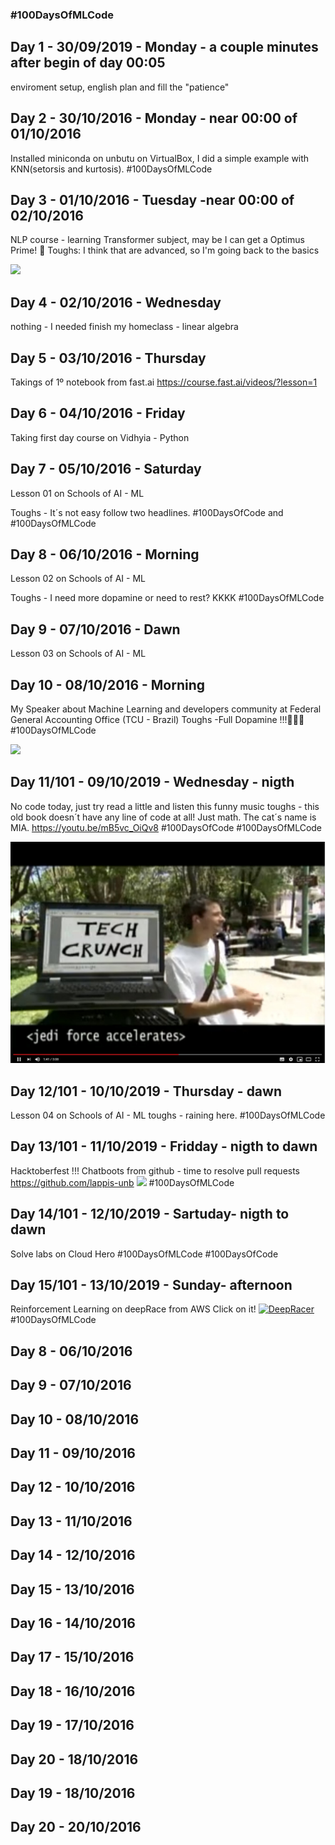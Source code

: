
### #100DaysOfMLCode


## Day 1 - 30/09/2019 - Monday - a couple minutes after begin of day 00:05
enviroment setup, english plan and fill the "patience"

## Day 2 - 30/10/2016 - Monday - near 00:00 of 01/10/2016
Installed miniconda on unbutu on VirtualBox, I did a simple example with KNN(setorsis and kurtosis).
#100DaysOfMLCode

## Day 3 - 01/10/2016 - Tuesday -near 00:00 of 02/10/2016
NLP course - learning Transformer subject, may be I can get a Optimus Prime! 👾
Toughs: I think that are advanced, so I'm going back to the basics

<image src="./img/0001.jpg">
  
## Day 4 - 02/10/2016 - Wednesday  
nothing - I needed finish my homeclass - linear algebra
 
## Day 5 - 03/10/2016 - Thursday
Takings of 1º notebook from fast.ai
https://course.fast.ai/videos/?lesson=1
 
## Day 6 - 04/10/2016 - Friday 
Taking first day course on Vidhyia - Python

## Day 7 -  05/10/2016 - Saturday
Lesson 01 on Schools of AI - ML

Toughs - It´s not easy follow two headlines.
 #100DaysOfCode and #100DaysOfMLCode

## Day 8 -  06/10/2016 - Morning
Lesson 02 on Schools of AI - ML

Toughs - I need more dopamine or need to rest? KKKK
#100DaysOfMLCode

## Day 9 -  07/10/2016 - Dawn
Lesson 03 on Schools of AI - ML

## Day 10 -  08/10/2016 - Morning
My Speaker about Machine Learning and developers community at Federal General Accounting Office (TCU - Brazil)
Toughs -Full Dopamine !!!🚀🚀🚀
#100DaysOfMLCode

<image src="./img/palestra_tcu_nlp2019.jfif">

## Day 11/101 - 09/10/2019 - Wednesday - nigth
No code today, just try read a little and listen this funny music toughs - this old book doesn´t have any line of code at all! Just math. The cat´s name is MIA. https://youtu.be/mB5vc_OiQv8 #100DaysOfCode #100DaysOfMLCode

[![Dev Life](https://github.com/ArquiteturaJoel/workout/blob/master/100DaysOfCode/img/2019-10-12_00-44-30.jpg)](https://www.youtube.com/watch?v=mB5vc_OiQv8)

## Day 12/101 -  10/10/2019 - Thursday - dawn
Lesson 04 on Schools of AI - ML
toughs - raining here.
#100DaysOfMLCode

## Day 13/101 -  11/10/2019 - Fridday - nigth to dawn
Hacktoberfest !!! Chatboots from github - time to resolve pull requests
https://github.com/lappis-unb
<image src="./img/a52d4e19-c0a7-439e-9a61-5fe06b819899.jpg">
#100DaysOfMLCode

## Day 14/101 -  12/10/2019 - Sartuday- nigth to dawn
Solve labs on Cloud Hero
#100DaysOfMLCode
#100DaysOfCode

## Day 15/101 -  13/10/2019 - Sunday- afternoon
Reinforcement Learning on deepRace from AWS
Click on it!
[![DeepRacer](https://github.com/ArquiteturaJoel/workout/blob/master/100DaysOfCode/img/2019-10-13_18-28-20.jpg)](https://d2k9g1efyej86q.cloudfront.net/)
#100DaysOfMLCode


## Day 8 -  06/10/2016
## Day 9 -  07/10/2016
## Day 10 - 08/10/2016
## Day 11 - 09/10/2016
## Day 12 - 10/10/2016
## Day 13 - 11/10/2016
## Day 14 - 12/10/2016
## Day 15 - 13/10/2016
## Day 16 - 14/10/2016
## Day 17 - 15/10/2016
## Day 18 - 16/10/2016
## Day 19 - 17/10/2016
## Day 20 - 18/10/2016

## Day 19 - 18/10/2016
## Day 20 - 20/10/2016






